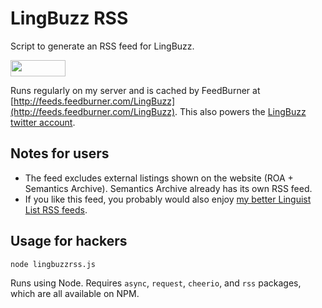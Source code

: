 LingBuzz RSS
============

Script to generate an RSS feed for LingBuzz.

<a href="http://feeds.feedburner.com/LingBuzz"><img src="http://feeds.feedburner.com/~fc/LingBuzz?bg=FF6600&amp;fg=444444&amp;anim=0" height="26" width="88" style="border:0" alt="" /></a>

Runs regularly on my server and is cached by FeedBurner at [http://feeds.feedburner.com/LingBuzz](http://feeds.feedburner.com/LingBuzz). This also powers the [LingBuzz twitter account](https://twitter.com/LingBuzz).

Notes for users
---------------

* The feed excludes external listings shown on the website (ROA + Semantics Archive). Semantics Archive already has its own RSS feed.
* If you like this feed, you probably would also enjoy [my better Linguist List RSS feeds](http://mitcho.com/blog/projects/better-linguist-list-rss-feeds/).

Usage for hackers
-----------------

	node lingbuzzrss.js

Runs using Node. Requires `async`, `request`, `cheerio`, and `rss` packages, which are all available on NPM.
